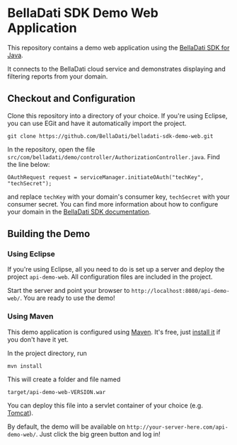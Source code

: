 BellaDati SDK Demo Web Application
==================================

This repository contains a demo web application using the [BellaDati SDK for Java](https://github.com/BellaDati/belladati-sdk-java).

It connects to the BellaDati cloud service and demonstrates displaying and filtering reports from your domain.

## Checkout and Configuration
Clone this repository into a directory of your choice. If you're using Eclipse, you can use EGit and have it automatically import the project.

    git clone https://github.com/BellaDati/belladati-sdk-demo-web.git

In the repository, open the file `src/com/belladati/demo/controller/AuthorizationController.java`. Find the line below:

    OAuthRequest request = serviceManager.initiateOAuth("techKey", "techSecret");
    
and replace `techKey` with your domain's consumer key, `techSecret` with your consumer secret. You can find more information about how to configure your domain in the [BellaDati SDK documentation](http://support.belladati.com/pages/viewpage.action?pageId=13041944#).


## Building the Demo
### Using Eclipse
If you're using Eclipse, all you need to do is set up a server and deploy the project `api-demo-web`. All configuration files are included in the project.

Start the server and point your browser to `http://localhost:8080/api-demo-web/`. You are ready to use the demo!


### Using Maven
This demo application is configured using [Maven](http://maven.apache.org/). It's free, just [install it](http://maven.apache.org/download.cgi) if you don't have it yet.

In the project directory, run

    mvn install
    
This will create a folder and file named

    target/api-demo-web-VERSION.war
    
You can deploy this file into a servlet container of your choice (e.g. [Tomcat](http://tomcat.apache.org/)).

By default, the demo will be available on `http://your-server-here.com/api-demo-web/`. Just click the big green button and log in!
